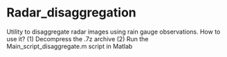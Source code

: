 # Radar_disaggregation
Utility to disaggregate radar images using rain gauge observations.
How to use it?
(1) Decompress the .7z archive
(2) Run the Main_script_disaggregate.m script in Matlab
